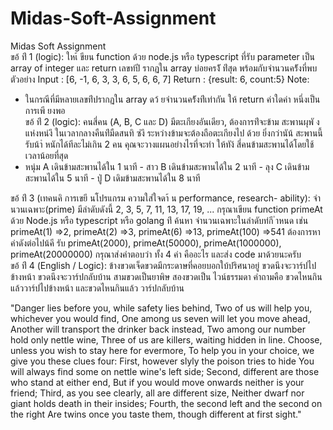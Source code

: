 # Midas-Soft-Assignment
 Midas Soft Assignment<br>
ขอ้ ท่ี 1 (logic): ใหเ้ ขียน function ด้วย node.js หรือ typescript ที่รับ parameter เป็น array of integer และ return เลขท่ปี รากฏใน array บ่อยครง้ั ท่ีสุด พร้อมกับจํานวนคร้ังที่พบ
ตัวอย่าง
Input : [6, -1, 6, 3, 3, 6, 5, 6, 6, 7] Return : {result: 6, count:5}
Note:
- ในกรณีที่มีหลายเลขท่ีปรากฏใน array ดว้ ยจํานวนคร้ังท่ีเท่ากัน ให้ return ค่าใดค่า หนึ่งเป็นการเพี ยงพอ<br>
ขอ้ ท่ี 2 (logic): คนสี่คน (A, B, C และ D) มีตะเกียงอันเดียว, ต้องการท่ีจะข้าม สะพานผุพั งแห่งหน่งึ ในเวลากลางคืนท่ีมืดสนทิ ซ่งึ ระหว่างข้ามจะต้องถือตะเกียงไป ด้วย ยิ่งกว่านัน้ สะพานนี้รับน้าํ หนักได้ทีละไม่เกิน 2 คน คุณจะวางแผนอย่างไรที่จะทํา ให้ทัง้ สี่คนข้ามสะพานได้โดยใช้เวลาน้อยที่สุด
- หนุ่ม A เดินข้ามสะพานได้ใน 1 นาที - สาว B เดินข้ามสะพานได้ใน 2 นาที - ลุง C เดินข้ามสะพานได้ใน 5 นาที - ปู่ D เดิมข้ามสะพานได้ใน 8 นาที
   
ขอ้ ท่ี 3 (เทคนคิ การเขยี นโปรแกรม ความใส่ใจดา้ น performance, research- ability):
จํานวนเฉพาะ(prime) มีลําดับดังนี้ 2, 3, 5, 7, 11, 13, 17, 19, ...
กรุณาเขียน function primeAt ด้วย Node.js หรือ typescript หรือ golang ท่ี ค้นหา จํานวนเฉพาะในลําดับท่กี ําหนด เช่น
primeAt(1) =>2, primeAt(2) =>3, primeAt(6) =>13, primeAt(100) =>541
ต้องการหาค่าดังต่อไปน้คี รับ
primeAt(2000), primeAt(50000), primeAt(1000000), primeAt(20000000)
กรุณาส่งคําตอบว่า ทั้ง 4 ค่า คืออะไร และส่ง code มาด้วยนะครับ<br>
ขอ้ ท่ี 4 (English / Logic): ข้างขวดเจ็ดขวดมีกระดาษที่คอยบอกใบ้ปริศนาอยู่ ขวดนึงจะวาร์ปไปข้างหน้า ขวดนึงจะวาร์ปกลับบ้าน สามขวดเป็นยาพิษ สองขวดเป็น ไวน์ธรรมดา คําถามคือ ขวดไหนกินแล้ววาร์ปไปข้างหน้า และขวดไหนกินแล้ว วาร์ปกลับบ้าน
 
"Danger lies before you, while safety lies behind,
Two of us will help you, whichever you would find,
One among us seven will let you move ahead, Another will transport the drinker back instead,
Two among our number hold only nettle wine,
Three of us are killers, waiting hidden in line.
Choose, unless you wish to stay here for evermore,
To help you in your choice, we give you these clues four: First, however slyly the poison tries to hide
You will always find some on nettle wine's left side; Second, different are those who stand at either end,
But if you would move onwards neither is your friend; Third, as you see clearly, all are different size,
Neither dwarf nor giant holds death in their insides; Fourth, the second left and the second on the right
Are twins once you taste them, though different at first sight."